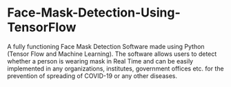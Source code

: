 # Face-Mask-Detection-Using-TensorFlow
A fully functioning Face Mask Detection Software made using Python (Tensor Flow and Machine Learning). The software allows users to detect whether a person is wearing mask in Real Time and can be easily implemented in any organizations, institutes, government offices etc. for the prevention of spreading of COVID-19 or any other diseases.
